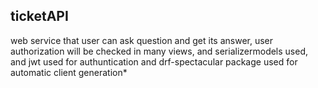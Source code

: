 ## ticketAPI
web service that user can ask question and get its answer, user authorization will be checked in many views, and serializermodels used, and jwt used for authuntication and drf-spectacular package used for automatic client generation*
